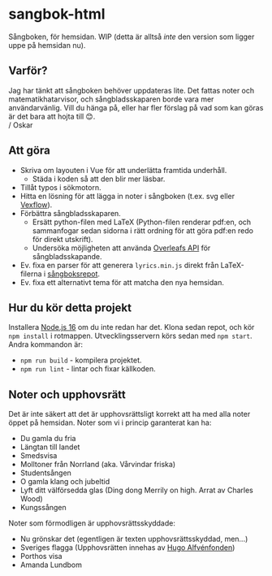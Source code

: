 # sangbok-html
Sångboken, för hemsidan. WIP (detta är alltså _inte_ den version som ligger uppe på hemsidan nu).

## Varför?
Jag har tänkt att sångboken behöver uppdateras lite. Det fattas noter och matematikhatarvisor, och sångbladsskaparen borde vara mer användarvänlig. Vill du hänga på, eller har fler förslag på vad som kan göras är det bara att hojta till 😊.  
/ Oskar

## Att göra
* Skriva om layouten i Vue för att underlätta framtida underhåll.
  - Städa i koden så att den blir mer läsbar.
* Tillåt typos i sökmotorn.
* Hitta en lösning för att lägga in noter i sångboken (t.ex. svg eller [Vexflow](https://www.vexflow.com)).
* Förbättra sångbladsskaparen.
  - Ersätt python-filen med LaTeX (Python-filen renderar pdf:en, och sammanfogar sedan sidorna i rätt ordning för att göra pdf:en redo för direkt utskrift).
  - Undersöka möjligheten att använda [Overleafs API](https://www.overleaf.com/devs) för sångbladsskapande.
* Ev. fixa en parser för att generera `lyrics.min.js` direkt från LaTeX-filerna i [sångboksrepot](https://github.com/Fysiksektionen/Sangbok).
* Ev. fixa ett alternativt tema för att matcha den nya hemsidan.

## Hur du kör detta projekt
Installera [Node.js 16](https://nodejs.org) om du inte redan har det. Klona sedan repot, och kör `npm install` i rotmappen. Utvecklingsservern körs sedan med `npm start`. Andra kommandon är:
* `npm run build` - kompilera projektet.
* `npm run lint` - lintar och fixar källkoden.

<!-- See [Configuration Reference](https://cli.vuejs.org/config/). -->


## Noter och upphovsrätt
Det är inte säkert att det är upphovsrättsligt korrekt att ha med alla noter öppet på hemsidan.
Noter som vi i princip garanterat kan ha:
* Du gamla du fria
* Längtan till landet
* Smedsvisa
* Molltoner från Norrland (aka. Vårvindar friska)
* Studentsången
* O gamla klang och jubeltid
* Lyft ditt välförsedda glas (Ding dong Merrily on high. Arrat av Charles Wood)
* Kungssången

Noter som förmodligen är upphovsrättsskyddade:
* Nu grönskar det (egentligen är texten upphovsrättsskyddad, men...)
* Sveriges flagga (Upphovsrätten innehas av [Hugo Alfvénfonden](http://www.musakad.se/omakademien/organisation/stifelserochfonder/hugoalfvenfonden.601.html))
* Porthos visa
* Amanda Lundbom